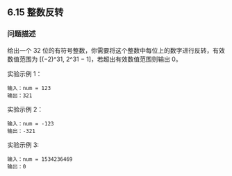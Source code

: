 ## 6.15 整数反转

### 问题描述
给出一个 32 位的有符号整数，你需要将这个整数中每位上的数字进行反转，有效数值范围为 [(−2)^31, 2^31 − 1]，若超出有效数值范围则输出 0。

实验示例 1：
```
输入：num = 123
输出：321
```
实验示例 2：
```
输入：num = -123
输出：-321
```

实验示例 3:
```
输入：num = 1534236469
输出：0
```


